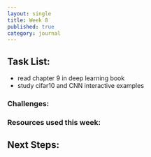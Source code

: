 ```yaml
---
layout: single
title: Week 8
published: true
category: journal
---
```

## Task List:
- read chapter 9 in deep learning book
- study cifar10 and CNN interactive examples

### Challenges:

### Resources used this week:




## Next Steps: